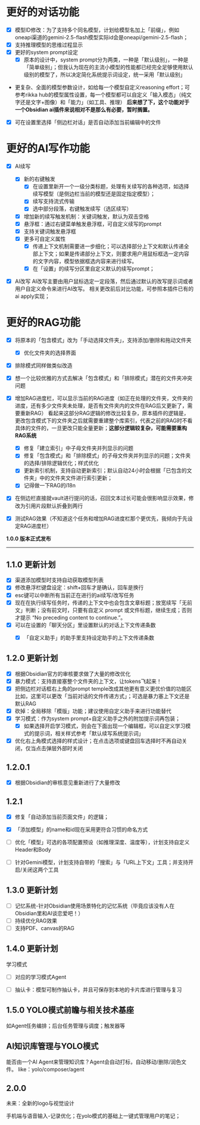 # 更好的对话功能
- [x] 模型ID修改：为了支持多个同名模型，计划给模型名加上「前缀」，例如oneapi渠道的gemini-2.5-flash模型实际id会是oneapi/gemini-2.5-flash；
- [x] 支持推理模型的思维过程显示
- [x] 更好的system prompt设定
    - [x] 原本的设计中，system prompt分为两类，一种是「默认级别」，一种是「简单级别」；但我认为现在的主流小模型的性能都已经完全足够使用默认级别的模型了，所以决定简化系统提示词设定，统一采用「默认级别」
- 更复杂、全面的模型参数设计，如给每一个模型自定义reasoning effort；可参考rikka hub的模型属性设置，每一个模型都可以自定义「输入模态」（纯文字还是文字+图像）和「能力」（如工具、推理）
**后来想了下，这个功能对于一个Obsidian ai插件来说相对不是那么有必要，暂时搁置。**

- [x] 可在设置里选择「侧边栏对话」是否自动添加当前编辑中的文件

# 更好的AI写作功能
- [x] AI续写
    - [x] 新的右键触发
      - [x] 在设置里新开一个一级分类标题，处理有关续写的各种选项，如选择续写模型（是侧边栏当前的模型还是固定指定模型）；
      - [x] 续写支持流式传输
      - [x] 选中部分段落，右键触发续写（选区续写）
    - [x] 增加新的续写触发机制：关键词触发，默认为双击空格
    - [x] 悬浮框：通过右键菜单触发悬浮框，可自定义续写的prompt
    - [x] 支持关键词触发悬浮框
    - [x] 更多可自定义属性
        - [x] 传递上下文机制需要进一步细化；可以选择部分上下文和默认传递全部上下文；如果是传递部分上下文，则要求用户用鼠标框选一定内容的文字内容，模型依据框选内容来进行续写。
        - [x] 在「设置」的续写分区里自定义默认的续写prompt；

- [x] AI改写
    AI改写主要由用户鼠标选定一定段落，然后通过默认的改写提示词或者用户自定义命令来进行AI改写。
    相关更改前后对比功能，可参照本插件已有的ai apply实现；




# 更好的RAG功能
- [x] 将原本的「包含模式」改为「手动选择文件夹」，支持添加/删除和拖动文件夹
    - [x] 优化文件夹的选择界面
- [x] 排除模式同样做类似改造
- [x] 想一个比较优雅的方式去解决「包含模式」和「排除模式」潜在的文件夹冲突问题


- [x] 增加RAG进度栏，可以显示当前的RAG进度（如正在处理的文件夹，文件夹的进度，还有多少文件夹未处理，是否有文件夹内的文件在RAG后又更新了，需要重新RAG）
    看起来这部分RAG逻辑的修改比较复杂，原本插件的逻辑是，更改包含模式下的文件夹之后就需要重建整个库索引，代表之前的RAG时不看具体的文件的，一旦更改只能全量更新；**这部分逻辑较复杂，可能需要重构RAG系统**

    - [x] 修复「建立索引」中子母文件夹并列显示的问题
    - [x] 修复「包含模式」和「排除模式」的子母文件夹并列显示的问题；文件夹的选择/排除逻辑优化；样式优化
    - [x] 更新索引机制，支持自动更新索引；默认自动24小时会根据「已包含的文件夹」中的文件夹文件进行索引更新；
    - [x] 记得做一下RAG的i18n

- [x] 在侧边栏直接就vault进行提问的话，召回文本过长可能会很影响显示效果，修改为引用片段默认折叠到两行
- [x] 测试RAG效果（不知道这个任务和增加RAG进度栏那个更优先，我倾向于先设定RAG进度栏）  

**1.0.0 版本正式发布**

---

## 1.1.0 更新计划
- [x] 渠道添加模型时支持自动获取模型列表
- [x] 修改悬浮栏键盘设定：shift+回车才是确认，回车是换行
- [x] esc键可以中断所有当前正在进行的ai续写/改写任务
- [x] 现在在执行续写任务时，传递的上下文中也会包含文章标题；放宽续写「无前文」判断；没有前文时，只要有自定义 prompt 或文件标题，继续生成；否则才提示 “No preceding content to continue.”。
- [x] 可以在设置的「聊天分区」里设置默认的对话上下文传递条数
    - [x] 「自定义助手」的助手里支持设定助手的上下文传递条数



## 1.2.0 更新计划
- [x] 根据Obsidian官方的审核要求做了大量的修改优化
- [x] 暴力模式：支持直接塞整个文件夹的上下文，让tokens飞起来！
- [x] 把侧边栏对话框右上角的prompt temple改成其他更有意义更优价值的功能区
    比如，这里可以更改「当前对话的文件传递方式」；可选是暴力塞上下文还是默认RAG
- [x] 砍掉：全局移除「模版」功能；建议使用自定义助手来进行功能替代
- [x] 学习模式：作为system prompt+自定义助手之外的附加提示词再包装；
    - [x] 如果选择开启学习模式，则会在下面出现一个编辑框，可以自定义学习模式的提示词，相关样式参考「默认续写系统提示词」
- [x] 优化右上角模式选择的样式设计；在点击选项或键盘回车选择时不再自动关闭，仅当点击弹层外部时关闭

## 1.2.0.1
- [x] 根据Obsidian的审核意见重新进行了大量修改

## 1.2.1
- [x] 修复「自动添加当前页面文件」的逻辑；
- [x] 「添加模型」的name和id现在采用更符合习惯的命名方式
- [ ] 优化「模型」可选的各项配置预设（如推理深度、温度等），计划支持自定义Header和Body
- [ ] 针对Gemini模型，计划支持自带的「搜索」与「URL上下文」工具；并支持开启/关闭这两个工具


## 1.3.0 更新计划
- [ ] 记忆系统-针对Obsidian使用场景特化的记忆系统（毕竟应该没有人在Obsidian里和AI谈恋爱吧！）
- [ ] 持续优化RAG效果
- [ ] 支持PDF、canvas的RAG

## 1.4.0 更新计划
学习模式
- [ ] 对应的学习模式Agent 
- [ ] 抽认卡：模型可制作抽认卡，并且可保存到本地的卡片库进行管理与复习


## 1.5.0 YOLO模式前瞻与相关技术基座

如Agent任务编排；后台任务管理与调度；触发器等

## AI知识库管理与YOLO模式
能否由一个AI Agent来管理知识库？Agent会自动打标，自动移动/删除/润色文件。
like：yolo/composer/agent

## 2.0.0

未来：全新的logo与视觉设计

手机端与语音输入-记录优化；在yolo模式的基础上一键式管理用户的笔记；
